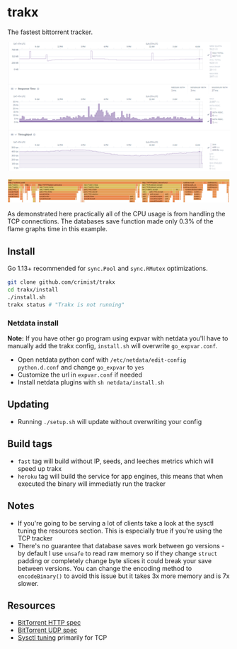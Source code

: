 # trakx

The fastest bittorrent tracker.

![performance](img/performance.png)

![flame](img/flame.png)

As demonstrated here practically all of the CPU usage is from handling the TCP connections. The databases save function made only 0.3% of the flame graphs time in this example.

## Install

Go 1.13+ recommended for `sync.Pool` and `sync.RMutex` optimizations.

```sh
git clone github.com/crimist/trakx
cd trakx/install
./install.sh
trakx status # "Trakx is not running"
```

### Netdata install

**Note:** If you have other go program using expvar with netdata you'll have to manually add the trakx config, `install.sh` will overwrite `go_expvar.conf`.

* Open netdata python conf with `/etc/netdata/edit-config python.d.conf` and change `go_expvar` to `yes`
* Customize the url in `expvar.conf` if needed
* Install netdata plugins with `sh netdata/install.sh`

## Updating

* Running `./setup.sh` will update without overwriting your config

## Build tags

* `fast` tag will build without IP, seeds, and leeches metrics which will speed up trakx
* `heroku` tag will build the service for app engines, this means that when executed the binary will immediatly run the tracker

## Notes

* If you're going to be serving a lot of clients take a look at the sysctl tuning the resources section. This is especially true if you're using the TCP tracker
* There's no guarantee that database saves work between go versions - by default I use `unsafe` to read raw memory so if they change `struct` padding or completely change byte slices it could break your save between versions. You can change the encoding method to `encodeBinary()` to avoid this issue but it takes 3x more memory and is 7x slower.

## Resources

* [BitTorrent HTTP spec](https://wiki.theory.org/index.php/BitTorrentSpecification)
* [BitTorrent UDP spec](https://www.libtorrent.org/udp_tracker_protocol.html)
* [Sysctl tuning](https://wiki.mikejung.biz/Sysctl_tweaks) primarily for TCP

